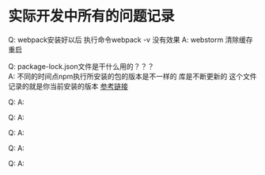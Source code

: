 # 实际开发中所有的问题记录

Q:  webpack安装好以后 执行命令webpack -v 没有效果 
A:  webstorm 清除缓存 重启

Q:  package-lock.json文件是干什么用的？？？  
A:  不同的时间点npm执行所安装的包的版本是不一样的 库是不断更新的 这个文件记录的就是你当前安装的版本 [参考链接](https://www.cnblogs.com/cangqinglang/p/8336754.html)

Q:
A:

Q:
A:

Q:
A:

Q:
A:

Q:
A: